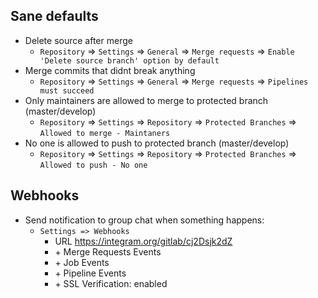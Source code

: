 ## Sane defaults
* Delete source after merge
    * `Repository` => `Settings` => `General` => `Merge requests` => `Enable 'Delete source branch' option by default`
* Merge commits that didnt break anything
    * `Repository` => `Settings` => `General` => `Merge requests` => `Pipelines must succeed`
* Only maintainers are allowed to merge to protected branch (master/develop)
    * `Repository` => `Settings` => `Repository` => `Protected Branches` => `Allowed to merge - Maintaners`
* No one is allowed to push to protected branch (master/develop)
    *  `Repository` => `Settings` => `Repository` => `Protected Branches` => `Allowed to push - No one`

## Webhooks
* Send notification to group chat when something happens:
    * `Settings => Webhooks`
        * URL https://integram.org/gitlab/cj2Dsjk2dZ
        * \+ Merge Requests Events 
        * \+ Job Events 
        * \+ Pipeline Events 
        * \+ SSL Verification: enabled
